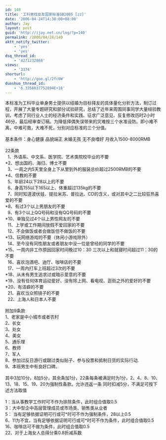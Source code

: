 ```yaml
---
id: 140
title: '工科男找女友国家标准GB2005 [zz]'
date: '2006-04-24T14:38:00+08:00'
author: Jay
layout: post
guid: 'http://ijay.net.cn/log/?p=140'
permalink: /2006/04/24/140
aktt_notify_twitter:
    - 'yes'
    - 'yes'
dsq_thread_id:
    - '4271232868'
views:
    - '3374'
shorturl:
    - 'http://goo.gl/2fc8W'
duoshuo_thread_id:
    - '6.3356037752894E+18'
---
```


<div>本标准为工科毕业单身男士提供以结婚为目标择友的具体量化分析方法，制订过程，开展了大量专题研究和部分试验研究，总结了近年来周围同事同学大量经验教训，考虑了同行业人士的经济条件和实践、征求广泛意见、反复修改历时2小时 46分，最后经审查订稿。为降低择偶失误带来的灾难按三个水准设防。即小难不离，中难可救，大难不死，分别对应标准的三个分值。　　<br /> <br />基本条件：身心健康 品貌端正 未婚无孩 无不良嗜好 月收入1500-8000RMB　<br /> <br />22条款<br />  1、外语系、中文系、医学院、艺术类院校毕业的不要　　 <br />*2、想出国的、海归、博士不要　 <br />  3、一周之内5天里全身上下从里到外的服装总价超过2500RMB的不要　 <br />*4、信教的不要　　　　　　　　　　　　　　　　　　　　<br />  5、年龄24以下28以上的不要　 <br />  6、身高155以下165以上、体重超过135kg的不要　 <br />  7、同时知道波伏娃、提拉米苏、普拉达、CD的含义，或对其中之二比较狂热喜爱的不要　 <br />*8、有过3个以上男朋友的不要　 <br />  9、有3个以上QQ号码和没有QQ号码的不要　 <br />*10、单独见过4个以上男性网友的不要　 <br />  11、上学或工作期间放假不爱回家的不要　 <br />  12、不会做饭或者会做饭但不做饭的不要　 <br />*13、玩网络游戏的不要（休闲小游戏除外）　 <br />  14、至今没有同性朋友或者朋友中没一位是曾经的同学的不要<br />*15、一周内非工作原因回家时间晚过10：30 三次以上和就寝时间超过11：30的不要　 <br />  16、喜欢泡酒吧、迪厅、咖啡店的不要　 <br />  17、一周内打车上班超过3次的不要　 <br />*18、从未有男生追求过或暗示爱意的不要　 <br />*19、没有任何体育运动爱好、没有除上网、看电视、逛街之外的爱好的不要　 <br />*20、有洁癖的不要　 <br />  21、喜欢当众照镜子的不要　 <br />  22、上海人和日本人不要　 <br /> <br />附加9条款 <br />1、老家是中小城市或者农村　　 <br />2、长女　 <br />3、处女　 <br />4、美女　 <br />5、通乐理　 <br />6、教师　 <br />7、军人　 <br />8、参加过反日游行或跟过类似贴子、参与投票和抵制日货的实际行动.　 <br />9、本班男生中有良好口碑。　 <br /> <br />其中3加10分，8加5分，其余条加1分，22条每条被满足时为1分，2、4、8、10、13、18、15、19、20为强制性条款。允许违返一条 同时扣减5分，不满足可按下述方法取值<br /> <br />1：当从事教学工作时可不作为排除条件，此时组合值取0.5　 <br /> 3：大中型企中高层管理成员或市场类、销售类从业者　 <br />5： 当有足够依据证明可行或可*时可不作为强制条件，28以上0.5　 <br />6、11为不宜，当有足够依据证明可行或可*时可不作为条件，此时组合值取0.5　 <br />16、咖啡店可不做为条件，此时组合值取0.5　 <br />22、对于上海女人总得分乘0.8折减系数</div>